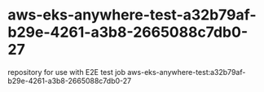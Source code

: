 # aws-eks-anywhere-test-a32b79af-b29e-4261-a3b8-2665088c7db0-27
repository for use with E2E test job aws-eks-anywhere-test:a32b79af-b29e-4261-a3b8-2665088c7db0-27
